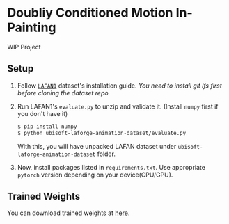 # Doubliy Conditioned Motion In-Painting

WIP Project

## Setup

1. Follow [`LAFAN1`](https://github.com/ubisoft/ubisoft-laforge-animation-dataset) dataset's installation guide.
   *You need to install git lfs first before cloning the dataset repo.*

2. Run LAFAN1's `evaluate.py` to unzip and validate it. (Install `numpy` first if you don't have it)
   ```bash
   $ pip install numpy
   $ python ubisoft-laforge-animation-dataset/evaluate.py 
   ```
   With this, you will have unpacked LAFAN dataset under `ubisoft-laforge-animation-dataset` folder.

3. Now, install packages listed in `requirements.txt`. Use appropriate `pytorch` version depending on your device(CPU/GPU).

## Trained Weights

You can download trained weights at [here](https://drive.google.com/drive/folders/1BmPZ5TcWwtg3A38OK_eIT8fyp-FSpiwH?usp=sharing).


